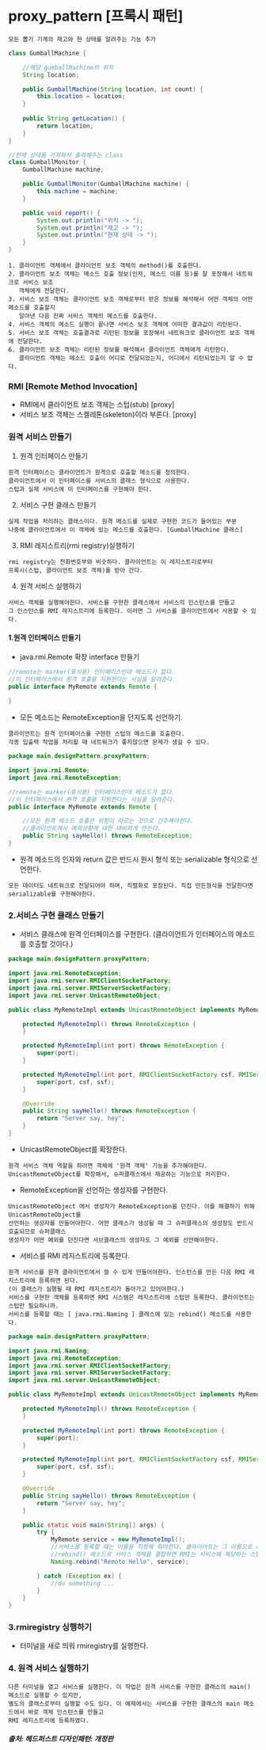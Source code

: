 # proxy_pattern [프록시 패턴]

```
모든 뽑기 기계의 재고와 현 상태를 알려주는 기능 추가
```

```java
class GumballMachine {

    //해당 gumballMachine의 위치
    String location;

    public GumballMachine(String location, int count) {
        this.location = location;
    }
    
    public String getLocation() {
        return location;
    }
}

//현재 상태를 가져와서 출력해주는 class
class GumballMonitor {
    GumballMachine machine;

    public GumballMonitor(GumballMachine machine) {
        this.machine = machine;
    }

    public void report() {
        System.out.println("위치 -> ");
        System.out.println("재고 -> ");
        System.out.println("현재 상태 -> ");
    }
}
```


```
1. 클라이언트 객체에서 클라이언트 보조 객체의 method()를 호출한다.    
2. 클라이언트 보조 객체는 메소드 호출 정보(인자, 메소드 이름 등)를 잘 포장해서 네트워크로 서비스 보조     
   객체에게 전달한다.
3. 서비스 보조 객체는 클라이언트 보조 객체로부터 받은 정보를 해석해서 어떤 객체의 어떤 메소드를 호출할지    
   알아낸 다음 진짜 서비스 객체의 메소드를 호출한다.
4. 서비스 객체의 메소드 실행이 끝나면 서비스 보조 객체에 어떠한 결과값이 리턴된다.
5. 서비스 보조 객체는 호출결과로 리턴된 정보를 포장해서 네트워크로 클라이언트 보조 객체에 전달한다.
6. 클라이언트 보조 객체는 리턴된 정보를 해석해서 클라이언트 객체에게 리턴한다.
   클라이언트 객체는 메소드 호출이 어디로 전달되었는지, 어디에서 리턴되었는지 알 수 없다.
```

### RMI [Remote Method Invocation]
- RMI에서 클라이언트 보조 객체는 스텁(stub) [proxy]
- 서비스 보조 객체는 스켈레톤(skeleton)이라 부른다. [proxy]

### 원격 서비스 만들기
1. 원격 인터페이스 만들기
```
원격 인터페이스는 클라이언트가 원격으로 호출할 메소드를 정의한다.    
클라이언트에서 이 인터페이스를 서비스의 클래스 형식으로 사용한다.      
스텁과 실제 서비스에 이 인터페이스를 구현해야 한다. 
```
2. 서비스 구현 클래스 만들기

```
실제 작업을 처리하는 클래스이다. 원격 메소드를 실제로 구현한 코드가 들어있는 부분
나중에 클라이언트에서 이 객체에 있는 메소드를 호출한다. [GumballMachine 클래스]
```
3. RMI 레지스트리(rmi registry)실행하기

```
rmi registry는 전화번호부와 비슷하다. 클라이언트는 이 레지스트리로부터 
프록시(스텁, 클라이언트 보조 객체)를 받아 간다.
```
4. 원격 서비스 실행하기

```
서비스 객체를 실행해야한다. 서비스를 구현한 클래스에서 서비스의 인스턴스를 만들고
그 인스턴스를 RMI 레지스트리에 등록한다. 이러면 그 서비스를 클라이언트에서 사용할 수 있다.
```


#### 1.원격 인터페이스 만들기
- java.rmi.Remote 확장 interface 만들기
```java
//remote는 marker(표식용) 인터페이스인데 메소드가 없다.
//이 인터페이스에서 원격 호출을 지원한다는 사실을 알려준다.
public interface MyRemote extends Remote {
    
}
```
- 모든 메소드는 RemoteException을 던지도록 선언하기.
```
클라이언트는 원격 인터페이스를 구현한 스텁의 메소드를 호출한다.    
각종 입출력 작업을 처리할 때 네트워크가 좋지않으면 문제가 생길 수 있다.
```

```java
package main.designPattern.proxyPattern;

import java.rmi.Remote;
import java.rmi.RemoteException;

//remote는 marker(표식용) 인터페이스인데 메소드가 없다.
//이 인터페이스에서 원격 호출을 지원한다는 사실을 알려준다.
public interface MyRemote extends Remote {

    //모든 원격 메소드 호출은 위험이 따르는 것으로 간주해야한다.
    //클라이언트에서 예외상황에 대한 대비하게 만든다.
    public String sayHello() throws RemoteException;
}

```
- 원격 메소드의 인자와 return 값은 반드시 원시 형식 또는 serializable 형식으로 선언한다.
```
모든 데이터도 네트워크로 전달되어야 하며, 직렬화로 포장된다. 직접 만든형식을 전달한다면 
serializable를 구현해야한다.
```


### 2.서비스 구현 클래스 만들기

- 서비스 클래스에 원격 인터페이스를 구현한다. (클라이언트가 인터페이스의 메소드를 호출할 것이다.)

```java
package main.designPattern.proxyPattern;

import java.rmi.RemoteException;
import java.rmi.server.RMIClientSocketFactory;
import java.rmi.server.RMIServerSocketFactory;
import java.rmi.server.UnicastRemoteObject;

public class MyRemoteImpl extends UnicastRemoteObject implements MyRemote {

    protected MyRemoteImpl() throws RemoteException {
    }

    protected MyRemoteImpl(int port) throws RemoteException {
        super(port);
    }

    protected MyRemoteImpl(int port, RMIClientSocketFactory csf, RMIServerSocketFactory ssf) throws RemoteException {
        super(port, csf, ssf);
    }

    @Override
    public String sayHello() throws RemoteException {
        return "Server say, hey";
    }
}
```

- UnicastRemoteObject를 확장한다.
```
원격 서비스 객체 역할을 하려면 객체에 '원격 객체' 기능을 추가해야한다.
UnicastRemoteObject를 확장해서, 슈퍼클래스에서 제공하는 기능으로 처리한다.
```

- RemoteException을 선언하는 생성자를 구현한다.
```
UnicastRemoteObject 에서 생성자가 RemoteException을 던진다. 이를 해결하기 위해 UnicastRemoteObject를    
선언하는 생성자를 만들어야한다. 어떤 클래스가 생성될 때 그 슈퍼클래스의 생성장도 반드시 호출되므로 슈퍼클래스     
생성자가 어떤 예외를 던진다면 서브클래스의 생성자도 그 예외를 선언해야한다.
```

- 서비스를 RMI 레지스트리에 등록한다.
```
원격 서비스를 원격 클라이언트에서 쓸 수 있게 만들어야한다. 인스턴스를 만든 다음 RMI 레지스트리에 등록하면 된다.   
(이 클래스가 실행될 때 RMI 레지스트리가 돌아가고 있어야한다.)    
서비스를 구현한 객체를 등록하면 RMI 시스템은 레지스트리에 스텁만 등록한다. 클라이언트는 스텁만 필요하니까.
서비스를 등록할 때는 [ java.rmi.Naming ] 클래스에 있는 rebind() 메소드를 사용한다.
```


```java
package main.designPattern.proxyPattern;

import java.rmi.Naming;
import java.rmi.RemoteException;
import java.rmi.server.RMIClientSocketFactory;
import java.rmi.server.RMIServerSocketFactory;
import java.rmi.server.UnicastRemoteObject;

public class MyRemoteImpl extends UnicastRemoteObject implements MyRemote {

    protected MyRemoteImpl() throws RemoteException {
    }

    protected MyRemoteImpl(int port) throws RemoteException {
        super(port);
    }

    protected MyRemoteImpl(int port, RMIClientSocketFactory csf, RMIServerSocketFactory ssf) throws RemoteException {
        super(port, csf, ssf);
    }

    @Override
    public String sayHello() throws RemoteException {
        return "Server say, hey";
    }

    public static void main(String[] args) {
        try {
            MyRemote service = new MyRemoteImpl();
            //서비스를 등록할 때는 이름을 지정해 줘야한다. 클라이어트는 그 이름으로 레지스트리를 검색한다.
            //rebind() 메소드로 서비스 객체를 결합하면 RMI는 서비스에 해당하는 스텁을 레지스트리에 추가한다.
            Naming.rebind("Remote Hello", service);

        } catch (Exception ex) {
            //do something ...
        }
    }
}
```




### 3.rmiregistry 싱행하기
- 터미널을 새로 띄워 rmiregistry를 실행한다.

### 4. 원격 서비스 실행하기
```
다른 터미널을 열고 서비스를 실행한다. 이 작업은 원격 서비스를 구현한 클래스의 main() 메소드로 실행할 수 있지만,     
별도의 클래스로부터 실행할 수도 있다. 이 예제에서는 서비스를 구현한 클래스의 main 메소드에서 바로 객체 인스턴스를 만들고    
RMI 레지스트리에 등록하였다.
```
##### 출처: 헤드퍼스트 디자인패턴: 개정판
